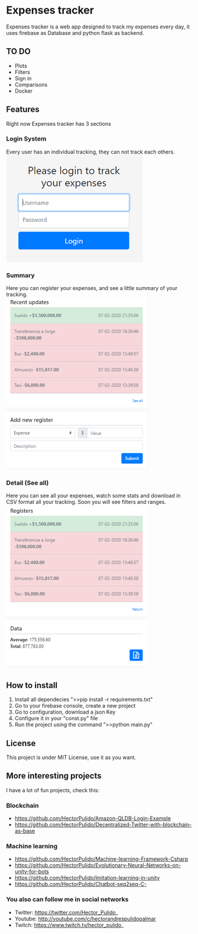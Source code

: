 # Expenses tracker
Expenses tracker is a web app designed to track my expenses every day, it uses firebase as Database and python flask as backend.

## TO DO
* Plots
* Filters
* Sign in
* Comparisons
* Docker

## Features
Right now Expenses tracker has 3 sections

### Login System
Every user has an individual tracking, they can not track each others. <br>
![Login](/images/login.png)

### Summary
Here you can register your expenses, and see a little summary of your tracking.<br>
![Summary](/images/summary.png)

### Detail (See all)
Here you can see all your expenses, watch some stats and download in CSV format all your tracking. 
Soon you will see filters and ranges.<br>
![Detail](/images/complete_register.png)

## How to install
1. Install all dependecies ">>pip install -r requirements.txt"
2. Go to your firebase console, create a new project
3. Go to configuration, download a json Key
4. Configure it in your "const.py" file
5. Run the project using the command ">>python main.py"

## License
This project is under MIT License, use it as you want.

## More interesting projects
I have a lot of fun projects, check this:

### Blockchain
- https://github.com/HectorPulido/Amazon-QLDB-Login-Example
- https://github.com/HectorPulido/Decentralized-Twitter-with-blockchain-as-base

### Machine learning
- https://github.com/HectorPulido/Machine-learning-Framework-Csharp
- https://github.com/HectorPulido/Evolutionary-Neural-Networks-on-unity-for-bots
- https://github.com/HectorPulido/Imitation-learning-in-unity
- https://github.com/HectorPulido/Chatbot-seq2seq-C-

### You also can follow me in social networks
- Twitter: https://twitter.com/Hector_Pulido_
- Youtube: http://youtube.com/c/hectorandrespulidopalmar
- Twitch: https://www.twitch.tv/hector_pulido_
